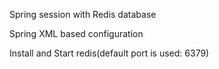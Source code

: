 Spring session with Redis database<p>
Spring XML based configuration<p>
Install and Start redis(default port is used:  6379)
